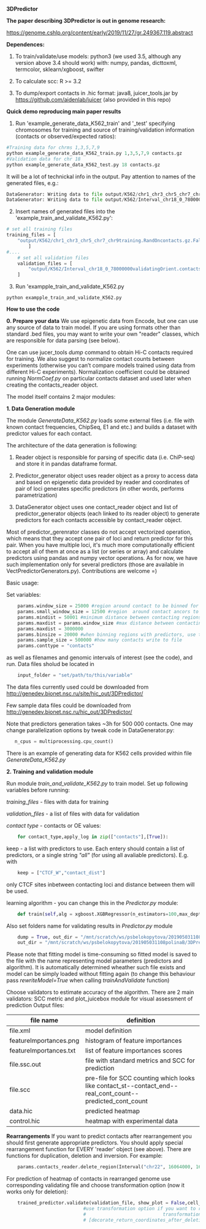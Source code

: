 **3DPredictor**

**The paper describing 3DPredictor is out in genome research:**

https://genome.cshlp.org/content/early/2019/11/27/gr.249367.119.abstract


**Dependences:**
1. To train/validate/use models: python3 (we used 3.5, although any version above 3.4 should work) with: numpy, pandas, 
dicttoxml, termcolor, sklearn/xgboost, swifter

2. To calculate scc: R >= 3.2

3. To dump/export contacts in .hic format: java8, juicer_tools.jar by https://github.com/aidenlab/juicer (also provided in this repo)

**Quick demo reproducing main paper results**
1. Run 'example_generate_data_K562_train' and '_test' specifying chromosomes for training and source of training/validation 
information (contacts or observed/expected ratios):

```python
#Training data for chrms 1,3,5,7,9
python example_generate_data_K562_train.py 1,3,5,7,9 contacts.gz
#Validation data for chr 18
python example_generate_data_K562_test.py 18 contacts.gz
```

It will be a lot of technickal info in the output. Pay attention to names of the generated files, e.g.:

```python
DataGenerator: Writing data to file output/K562/chr1_chr3_chr5_chr7_chr9training.RandOncontacts.gz.False.11.1500000.50001.1.1.cont_with_CTCF666406.25000
DataGenerator: Writing data to file output/K562/Interval_chr18_0_78000000validatingOrient.contacts.gz.False.11.1500000.50001.505429.all_cont.25000.txt
```

2. Insert names of generated files into the 'example_train_and_validate_K562.py':
```python
# set all training files
training_files = [
    "output/K562/chr1_chr3_chr5_chr7_chr9training.RandOncontacts.gz.False.11.1500000.50001.1.1.cont_with_CTCF666406.25000",
        ]
#....
    # set all validation files
    validation_files = [
        "output/K562/Interval_chr18_0_78000000validatingOrient.contacts.gz.False.11.1500000.50001.505429.all_cont.25000.txt",
    ]
```

3. Run 'exampple_train_and_validate_K562.py
```shell
python exampple_train_and_validate_K562.py
```

**How to use the code**

**0. Prepare your data**
We use epigenetic data from Encode, but one can use any source of data to train model. If you are using formats other than standard .bed files, you may want to write your own "reader" classes, which are responsible for data parsing (see below).

One can use jucer_tools _dump_ command to obtain Hi-C contacts required for training. We also suggest to normalize contact counts between experiments (otherwise you can’t compare models trained using data from different Hi-C experiments). Normalization coefficient could be obtained running _NormCoef.py_ on particular contacts dataset and used later when creating the contacts_reader object.


The model itself contains 2 major modules:

**1. Data Generation module**

The module _GenerateData_K562.py_ loads some external files 
(i.e. file with known contact frequencies, ChipSeq, E1 and etc.)
and builds a dataset with predictor values for each contact.

The architecture of the data generation is following:

1. Reader object is responsible for parsing of specific data (i.e. ChiP-seq) and store it in pandas dataframe format.

2. Predictor_generator object uses reader object as a proxy to access data and based on epigenetic data provided by reader and coordinates of pair of loci generates specific predictors (in other words, performs parametrization)

3. DataGenerator object uses one contact_reader object and list of predictor_generator objects (each linked to its reader object)  to generate predictors for each contacts accessible by contact_reader object.

Most of predictor_gerenrator classes do not accept vectorized operation, which means that they accept one pair of loci and return predictor for this pair. When you have multiple loci, it's much more computationally efficient to accept all of them at once as a list (or series or array) and calculate predictors using pandas and numpy vector operations. As for now, we have such implementation only for several predictors (those are available in VectPredictorGenerators.py). Contributions are welcome =)


Basic usage:

Set variables:

```python
    params.window_size = 25000 #region around contact to be binned for predictors
    params.small_window_size = 12500 #region  around contact ancors to be considered as cis
    params.mindist = 50001 #minimum distance between contacting regions
    params.maxdist = params.window_size #max distance between contacting regions
    params.maxdist = 3000000
    params.binsize = 20000 #when binning regions with predictors, use this binsize
    params.sample_size = 500000 #how many contacts write to file
    params.conttype = "contacts"
```

as well as filenames and genomic intervals of interest 
(see the code), and run. Data files sholud be located in 
 
```python
    input_folder = "set/path/to/this/variable"
```

The data files currently used could be downloaded from 
http://genedev.bionet.nsc.ru/site/hic_out/3DPredictor/

Few sample data files could be downloaded from
http://genedev.bionet.nsc.ru/hic_out/3DPredictor/

Note that predictors generation takes ~3h for 500 000 contacts.
One may change parallelization options by tweak code in DataGenerator.py:


```python
   n_cpus = multiprocessing.cpu_count()
```


There is an example of generating data for K562 cells provided within file _GenerateData_K562.py_

**2. Training and validation module**

Run module _train_and_validate_K562.py_ to train model.
Set up following variables before running:

*training_files* - files with data for training

*validation_files* - a list of files with data for validation

*contact type* - contacts or OE values:
 
```python
    for contact_type,apply_log in zip(["contacts"],[True]): 
```

keep - a list with predictors to use. Each entery should 
contain a list of predictors, or a single string _"all"_
(for using all avaliable predictors). 
E.g. with
 
```python
    keep = ["CTCF_W","contact_dist"] 
```

 only CTCF sites inbetween contacting loci and distance between them will be used.
 
learning algorithm - you can change this in the _Predictor.py_ module:
 
```python
    def train(self,alg = xgboost.XGBRegressor(n_estimators=100,max_depth=9,subsample=0.7 
```

Also set folders name for validating results in _Predictor.py_ module

```python
    dump = True, out_dir = "/mnt/scratch/ws/psbelokopytova/201905031108polinaB/3DPredictor/out/models/" 
    out_dir = "/mnt/scratch/ws/psbelokopytova/201905031108polinaB/3DPredictor/out/pics/",
```
 Please note that fitting model is time-consuming so fitted model is saved to the file with the name 
 representing model parameters (predictors and algorithm). 
 It is automatically determined wheather such file exists and
 model can be simply loaded without fitting again 
 (to change this behaviour pass _rewriteModel=True_ when calling 
 _trainAndValidate_ function)
 
Choose validators to estimate accuracy of the algorithm. There are 2 main validators: SCC metric and plot_juicebox module for visual assessment of prediction
Output files:

| file name | definition |
| --------- | ---------------- |
| file.xml | model definition |
| featureImportances.png | histogram of feature importances |
| featureImportances.txt | list of feature importances scores |
| file.ssc.out | file with standard metrics and SCC for prediction |
| file.scc | pre-file for SCC counting which looks like contact_st--contact_end--real_cont_count--predicted_cont_count |
| data.hic | predicted heatmap |
| control.hic | heatmap with experimental data |

**Rearrangements**
If you want to predict contacts after rearrangement you should first generate appropriate predictors. You should apply special rearrangement function for EVERY 'reader' object (see above). There are functions for duplication, deletion and inversion. For example:

```python
    params.contacts_reader.delete_region(Interval("chr22", 16064000, 16075000))
```

For prediction of heatmap of contacts in rearranged genome use corresponding validating file and choose transformation option (now it works only for deletion):

```python
    trained_predictor.validate(validation_file, show_plot = False,cell_type=cell_type,
                            #use transformation option if you want to return coordinates after rearrangement
                            #                            transformation=
                            # [decorate_return_coordinates_after_deletion(return_coordinates_after_deletion, interval=deletion)], 
```
